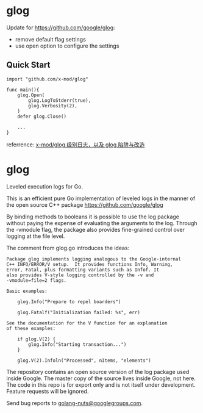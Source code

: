 glog
====

Update for https://github.com/google/glog:

- remove default flag settings
- use open option to configure the settings

## Quick Start

````golang
import "github.com/x-mod/glog"

func main(){
	glog.Open(
		glog.LogToStderr(true),
		glog.Verbosity(2),
	)
	defer glog.Close()

	...
}
````

referrence: [x-mod/glog 级别日志，以及 glog 陷阱与改造](https://github.com/x-mod/images/blob/master/x-mod-glog/index.md)

glog
====

Leveled execution logs for Go.

This is an efficient pure Go implementation of leveled logs in the
manner of the open source C++ package
	https://github.com/google/glog

By binding methods to booleans it is possible to use the log package
without paying the expense of evaluating the arguments to the log.
Through the -vmodule flag, the package also provides fine-grained
control over logging at the file level.

The comment from glog.go introduces the ideas:

	Package glog implements logging analogous to the Google-internal
	C++ INFO/ERROR/V setup.  It provides functions Info, Warning,
	Error, Fatal, plus formatting variants such as Infof. It
	also provides V-style logging controlled by the -v and
	-vmodule=file=2 flags.
	
	Basic examples:
	
		glog.Info("Prepare to repel boarders")
	
		glog.Fatalf("Initialization failed: %s", err)
	
	See the documentation for the V function for an explanation
	of these examples:
	
		if glog.V(2) {
			glog.Info("Starting transaction...")
		}
	
		glog.V(2).Infoln("Processed", nItems, "elements")


The repository contains an open source version of the log package
used inside Google. The master copy of the source lives inside
Google, not here. The code in this repo is for export only and is not itself
under development. Feature requests will be ignored.

Send bug reports to golang-nuts@googlegroups.com.
